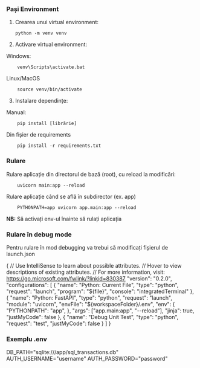 ### Pași Environment

1.  Crearea unui virtual environment:

        python -m venv venv

2. Activare virtual environment:

Windows:

        venv\Scripts\activate.bat


Linux/MacOS

        source venv/bin/activate


3.  Instalare dependințe:


Manual:

        pip install [librărie]


Din fișier de requirements

        pip install -r requirements.txt


### Rulare

Rulare aplicație din directorul de bază (root), cu reload la modificări:

        uvicorn main:app --reload

Rulare aplicație când se află în subdirector (ex. app)

        PYTHONPATH=app uvicorn app.main:app --reload

**NB:** Să activați env-ul înainte să rulați aplicația


### Rulare în debug mode
Pentru rulare în mod debugging va trebui să modificați fișierul de launch.json

{
  // Use IntelliSense to learn about possible attributes.
  // Hover to view descriptions of existing attributes.
  // For more information, visit: https://go.microsoft.com/fwlink/?linkid=830387
  "version": "0.2.0",
  "configurations": [
    {
      "name": "Python: Current File",
      "type": "python",
      "request": "launch",
      "program": "${file}",
      "console": "integratedTerminal"
    },
    {
      "name": "Python: FastAPI",
      "type": "python",
      "request": "launch",
      "module": "uvicorn",
      "envFile": "${workspaceFolder}/.env",
      "env": {
        "PYTHONPATH": "app",
      },
      "args": ["app.main:app", "--reload"],
      "jinja": true,
      "justMyCode": false
    },
    {
      "name": "Debug Unit Test",
      "type": "python",
      "request": "test",
      "justMyCode": false
    }
  ]
}


### Exemplu .env

DB_PATH="sqlite:///app/sql_transactions.db"
AUTH_USERNAME="username"
AUTH_PASSWORD="password"
